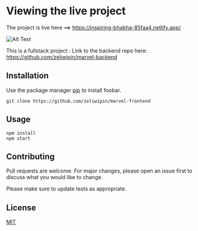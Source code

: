 # Viewing the live project


The project is live here ==> https://inspiring-bhabha-85faa4.netlify.app/ 


![Alt Text](https://media.giphy.com/media/4z4jOuyXcXEEhzh0bj/giphy.gif)

This is a fullstack project :
Link to the backend repo here: https://github.com/zeliwipin/marvel-backend



## Installation

Use the package manager [pip](https://pip.pypa.io/en/stable/) to install foobar.

```
git clone https://github.com/zeliwipin/marvel-frontend
```

## Usage

```
npm install
npm start
```

## Contributing
Pull requests are welcome. For major changes, please open an issue first to discuss what you would like to change.

Please make sure to update tests as appropriate.

## License
[MIT](https://choosealicense.com/licenses/mit/)
